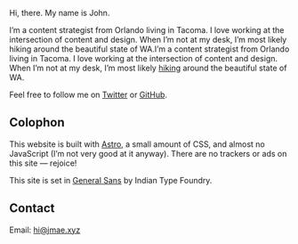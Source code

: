 Hi, there. My name is John.

I’m a content strategist from Orlando living in Tacoma. I love working at the intersection of content and design. When I’m not at my desk, I’m most likely hiking around the beautiful state of WA.I’m a content strategist from Orlando living in Tacoma. I love working at the intersection of content and design. When I’m not at my desk, I’m most likely [hiking](/hikes) around the beautiful state of WA.

Feel free to follow me on [Twitter](https://twitter.com/jmaeat) or [GitHub](https://github.com/jmaeat).

## Colophon

This website is built with [Astro](https://astro.build/), a small amount of CSS, and almost no JavaScript (I’m not very good at it anyway). There are no trackers or ads on this site — rejoice!

This site is set in [General Sans](https://www.fontshare.com/fonts/general-sans) by Indian Type Foundry.

## Contact

Email: [hi@jmae.xyz](mailto:hi@jmae.xyz?subject=Hello)

